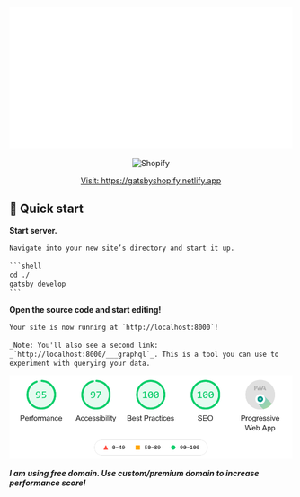 <p align="center">
  <a href="https://www.gatsbyjs.com">
  </a>
    <img alt="Shopify" src="./static/github.svg" />
</p>
<p align="center">
  <a href="https://www.shopify.com">
  </a>
    <img alt="Shopify" src="https://cdn.shopify.com/shopifycloud/web/assets/v1/2217fb04df073033ccce8d125b0ea020.svg" width="60" />
</p>

<p align="center">
  <a href="https://gatsbyshopify.netlify.app/">
 Visit: https://gatsbyshopify.netlify.app
  </a>
</p>


## 🚀 Quick start


 **Start server.**

    Navigate into your new site’s directory and start it up.
    
    ```shell
    cd ./
    gatsby develop
    ```

**Open the source code and start editing!**

    Your site is now running at `http://localhost:8000`!

    _Note: You'll also see a second link: _`http://localhost:8000/___graphql`_. This is a tool you can use to experiment with querying your data. 

<p align="center">
  <a href="https://www.gatsbyjs.com">
  </a>
    <img alt="Shopify" src="./static/score.png" />
</p>

***I am using free domain. Use custom/premium domain to increase performance score!***
